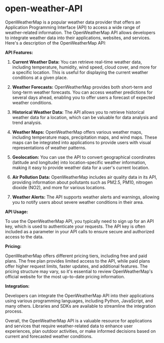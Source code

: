 # open-weather-API

OpenWeatherMap is a popular weather data provider that offers an Application Programming Interface (API) to access a wide range of weather-related information. The OpenWeatherMap API allows developers to integrate weather data into their applications, websites, and services. Here's a description of the OpenWeatherMap API:

**API Features:**

1. **Current Weather Data:** You can retrieve real-time weather data, including temperature, humidity, wind speed, cloud cover, and more for a specific location. This is useful for displaying the current weather conditions at a given place.

2. **Weather Forecasts:** OpenWeatherMap provides both short-term and long-term weather forecasts. You can access weather predictions for several days ahead, enabling you to offer users a forecast of expected weather conditions.

3. **Historical Weather Data:** The API allows you to retrieve historical weather data for a location, which can be valuable for data analysis and trend analysis.

4. **Weather Maps:** OpenWeatherMap offers various weather maps, including temperature maps, precipitation maps, and wind maps. These maps can be integrated into applications to provide users with visual representations of weather patterns.

5. **Geolocation:** You can use the API to convert geographical coordinates (latitude and longitude) into location-specific weather information, making it easy to provide weather data for a user's current location.

6. **Air Pollution Data:** OpenWeatherMap includes air quality data in its API, providing information about pollutants such as PM2.5, PM10, nitrogen dioxide (NO2), and more for various locations.

7. **Weather Alerts:** The API supports weather alerts and warnings, allowing you to notify users about severe weather conditions in their area.

**API Usage:**

To use the OpenWeatherMap API, you typically need to sign up for an API key, which is used to authenticate your requests. The API key is often included as a parameter in your API calls to ensure secure and authorized access to the data.

**Pricing:**

OpenWeatherMap offers different pricing tiers, including free and paid plans. The free plan provides limited access to the API, while paid plans offer higher request limits, faster updates, and additional features. The pricing structure may vary, so it's essential to review OpenWeatherMap's official website for the most up-to-date pricing information.

**Integration:**

Developers can integrate the OpenWeatherMap API into their applications using various programming languages, including Python, JavaScript, and many others. Libraries and SDKs are available to streamline the integration process.

Overall, the OpenWeatherMap API is a valuable resource for applications and services that require weather-related data to enhance user experiences, plan outdoor activities, or make informed decisions based on current and forecasted weather conditions.
